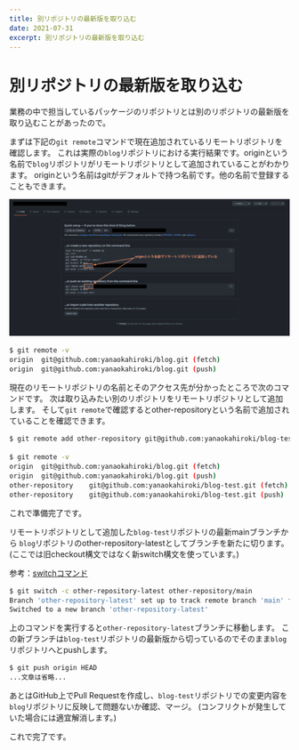 ```yaml
---
title: 別リポジトリの最新版を取り込む
date: 2021-07-31
excerpt: 別リポジトリの最新版を取り込む
---
```


# 別リポジトリの最新版を取り込む

業務の中で担当しているパッケージのリポジトリとは別のリポジトリの最新版を取り込むことがあったので。

まずは下記の`git remote`コマンドで現在追加されているリモートリポジトリを確認します。
これは実際の`blog`リポジトリにおける実行結果です。originという名前で`blog`リポジトリがリモートリポジトリとして追加されていることがわかります。
originという名前はgitがデフォルトで持つ名前です。他の名前で登録することもできます。

![GitHubの画像](images/github-empty-repository.png)

```sh
$ git remote -v
origin  git@github.com:yanaokahiroki/blog.git (fetch)
origin  git@github.com:yanaokahiroki/blog.git (push)
```

現在のリモートリポジトリの名前とそのアクセス先が分かったところで次のコマンドです。
次は取り込みたい別のリポジトリをリモートリポジトリとして追加します。
そして`git remote`で確認するとother-repositoryという名前で追加されていることを確認できます。

```sh
$ git remote add other-repository git@github.com:yanaokahiroki/blog-test.git

$ git remote -v
origin  git@github.com:yanaokahiroki/blog.git (fetch)
origin  git@github.com:yanaokahiroki/blog.git (push)
other-repository    git@github.com:yanaokahiroki/blog-test.git (fetch)
other-repository    git@github.com:yanaokahiroki/blog-test.git (push)
```

これで準備完了です。

リモートリポジトリとして追加した`blog-test`リポジトリの最新mainブランチから
`blog`リポジトリのother-repository-latestとしてブランチを新たに切ります。
(ここでは旧checkout構文ではなく新switch構文を使っています。)

参考：[switchコマンド](https://git-scm.com/docs/git-switch)

```sh
$ git switch -c other-repository-latest other-repository/main
Branch 'other-repository-latest' set up to track remote branch 'main' from 'other-repository'.
Switched to a new branch 'other-repository-latest'
```

上のコマンドを実行すると`other-repository-latest`ブランチに移動します。
この新ブランチは`blog-test`リポジトリの最新版から切っているのでそのまま`blog`リポジトリへとpushします。

```sh
$ git push origin HEAD
...文章は省略...
```

あとはGitHub上でPull Requestを作成し、`blog-test`リポジトリでの変更内容を`blog`リポジトリに反映して問題ないか確認、マージ。
(コンフリクトが発生していた場合には適宜解消します。)

これで完了です。
